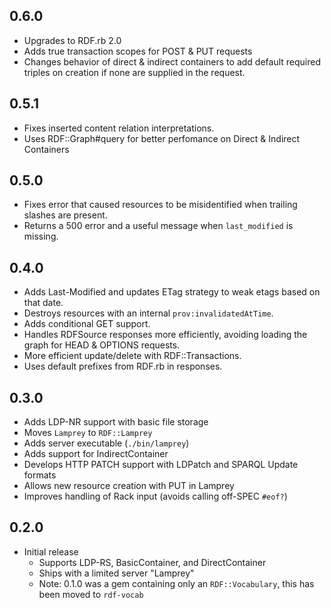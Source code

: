 0.6.0
-----
 - Upgrades to RDF.rb 2.0
 - Adds true transaction scopes for POST & PUT requests
 - Changes behavior of direct & indirect containers to add default
   required triples on creation if none are supplied in the request.
   
0.5.1
-----
 - Fixes inserted content relation interpretations.
 - Uses RDF::Graph#query for better perfomance on Direct & Indirect
 Containers
 
0.5.0
-----
 - Fixes error that caused resources to be misidentified when trailing
 slashes are present.
 - Returns a 500 error and a useful message when `last_modified` is
 missing.

0.4.0
-----
 - Adds Last-Modified and updates ETag strategy to weak etags based on
 that date.
 - Destroys resources with an internal `prov:invalidatedAtTime`.
 - Adds conditional GET support.
 - Handles RDFSource responses more efficiently, avoiding loading the
 graph for HEAD & OPTIONS requests.
 - More efficient update/delete with RDF::Transactions.
 - Uses default prefixes from RDF.rb in responses.

0.3.0
------
 - Adds LDP-NR support with basic file storage
 - Moves `Lamprey` to `RDF::Lamprey`
 - Adds server executable (`./bin/lamprey`)
 - Adds support for IndirectContainer
 - Develops HTTP PATCH support with LDPatch and SPARQL Update formats
 - Allows new resource creation with PUT in Lamprey
 - Improves handling of Rack input (avoids calling off-SPEC `#eof?`)
 
0.2.0 
------
 - Initial release
   - Supports LDP-RS, BasicContainer, and DirectContainer
   - Ships with a limited server "Lamprey"
   - Note: 0.1.0 was a gem containing only an `RDF::Vocabulary`, this
     has been moved to `rdf-vocab`
